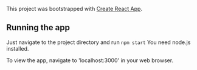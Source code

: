 This project was bootstrapped with [Create React App](https://github.com/facebook/create-react-app).

## Running the app

Just navigate to the project directory and run
`npm start` You need node.js installed.

To view the app, navigate to 'localhost:3000' in your web browser.

